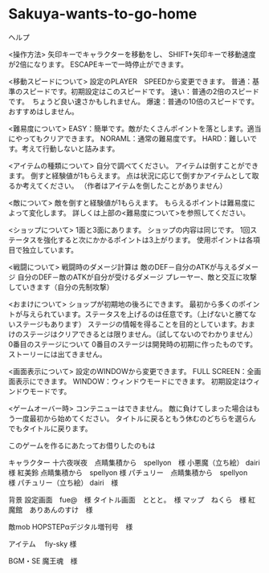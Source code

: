 # Sakuya-wants-to-go-home
ヘルプ

<操作方法>
  矢印キーでキャラクターを移動をし、
  SHIFT+矢印キーで移動速度が2倍になります。
  ESCAPEキーで一時停止ができます。

<移動スピードについて>
  設定のPLAYER　SPEEDから変更できます。 
  普通：基準のスピードです。初期設定はこのスピードです。
  速い：普通の2倍のスピードです。　ちょうど良い速さかもしれません。
  爆速：普通の10倍のスピードです。　おすすめはしません。

<難易度について>
  EASY：簡単です。敵がたくさんポイントを落とします。適当にやってもクリアできます。
  NORAML：通常の難易度です。
  HARD：難しいです。考えて行動しないと詰みます。

<アイテムの種類について>
  自分で調べてください。
  アイテムは倒すことができます。 
  倒すと経験値が1もらえます。
  点は状況に応じて倒すかアイテムとして取るか考えてください。
  （作者はアイテムを倒したことがありません）

<敵について>
  敵を倒すと経験値が1もらえます。
  もらえるポイントは難易度によって変化します。
  詳しくは上部の<難易度について>を参照してください。

<ショップについて>
  1面と3面にあります。
  ショップの内容は同じです。
  1回ステータスを強化すると次にかかるポイントは3上がります。
  使用ポイントは各項目で独立しています。

<戦闘について>
  戦闘時のダメージ計算は
  敵のDEF－自分のATKが与えるダメージ
  自分のDEF－敵のATKが自分が受けるダメージ
  プレーヤー、敵と交互に攻撃していきます（自分の先制攻撃）

<おまけについて>
  ショップが初期地の後ろにできます。
  最初から多くのポイントが与えられています。ステータスを上げるのは任意です。（上げないと勝てないステージもあります）
  ステージの情報を得ることを目的としています。おまけのステージはクリアできるとは限りません。（試してないのでわかりません）
  0番目のステージについて
  0番目のステージは開発時の初期に作ったものです。
  ストーリーには出てきません。

<画面表示について>
  設定のWINDOWから変更できます。
  FULL SCREEN：全画面表示にできます。
  WINDOW：ウィンドウモードにできます。
  初期設定はウィンドウモードです。

<ゲームオーバー時>
  コンテニューはできません。
  敵に負けてしまった場合はもう一度最初から始めてください。
  タイトルに戻るともう休むのどちらを選らんでもタイトルに戻ります。


このゲームを作るにあたってお借りしたのもは

キャラクター
十六夜咲夜　点睛集積から　spellyon　様
小悪魔（立ち絵） dairi　様
紅美鈴 点睛集積から　spellyon 様
パチュリー　点睛集積から　spellyon　様
パチュリー（立ち絵） dairi　様

背景
設定画面　fue@　様
タイトル画面　ととと。　様
マップ　ねくら　様
紅魔館　ありあんのすけ　様

敵mob
HOPSTEPαデジタル増刊号　様

アイテム　
fiy-sky 様　

BGM・SE
魔王魂　様

